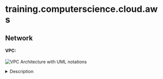 # training.computerscience.cloud.aws
## Network
  #### VPC:
![VPC Architecture with UML notations](https://awscertifiedsolutionsarchitectassociatedocs.s3.amazonaws.com/VPCArchitectureUML.PNG)
 
<details>
<summary>Description</summary>
- [ ] It stands for Virtual Private Cloud.
- [ ] It is a virtual network within AWS: it is our private data center inside AWS platform.
- [ ] It can be configured to be public/private or a mixture.
- [ ] It is isolated from other VPCs by default.
	- [ ] It can't talk to anything outside itself unless we configure it otherwise.
	- [ ] It's isolated from network blast radius.
- [ ] It is Regional: it can't span regions.
- [ ] It is highly available: it is on multiple AZs which allows a HA (Highly Available) architecture.
- [ ] It can be connected to our data center and corporate networks: Hardware Virtual Private Network (VPN).
- [ ] It supports different Tenancy types: it could be:
	- [ ] Dedicated tenant: it can't be changed (Locked). It is expensive.
	- [ ] multi-tenant (default): it still could be switched to a dedicated tenant. 

</details>
